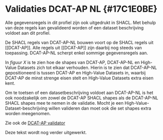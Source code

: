 # Validaties DCAT-AP NL {#17C1E0BE}

Alle gegevensregels in dit profiel zijn ook uitgedrukt in SHACL. Met behulp van deze regels kan gevalideerd worden of een dataset beschrijving voldoet aan dit profiel.

De SHACL regels van DCAT-AP-NL bouwen voort op de SHACL regels uit [[DCAT-AP]]. Alle regels uit [[DCAT-AP]] zijn daarbij nog steeds van toepassing. DCAT-AP-NL scherpt enkel sommige gegevensregels aan.

In *figuur X* is te zien hoe de shapes van DCAT-AP, DCAT-AP-NL en High-Value Datasets zich tot elkaar verhouden. Hierin is te zien dat DCAT-AP-NL gepositioneerd is tussen DCAT-AP en High-Value Datasets in, waarbij DCAT-AP de minst strenge eisen stelt en High-Value Datasets extra eisen kent.

Om te toetsen of een datasetbeschrijving voldoet aan DCAT-AP-NL is het ook noodzakelijk om zowel de DCAT-AP SHACL shapes als de DCAT-AP-NL SHACL shapes mee te nemen in de validatie. Mocht je een High-Value-Dataset-beschrijving willen valideren dan moet ook die set shapes extra worden meegenomen.

Zie ook de [DCAT-AP validator](https://www.itb.ec.europa.eu/shacl/dcat-ap/upload "DCAT-AP validator")

Deze tekst wordt nog verder uitgewerkt.

